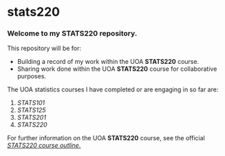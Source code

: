 # stats220
### Welcome to my STATS220 repository. 
This repository will be for: 
* Building a record of my work within the UOA **STATS220** course.
* Sharing work done within the UOA **STATS220** course for collaborative purposes.

The UOA statistics courses I have completed or are engaging in so far are:
1. *STATS101*
2. *STATS125*
3. *STATS201*
4. *STATS220*

For further information on the UOA **STATS220** course, see the official [*STATS220 course outline*.](https://courseoutline.auckland.ac.nz/dco/course/STATS/220/1243)
